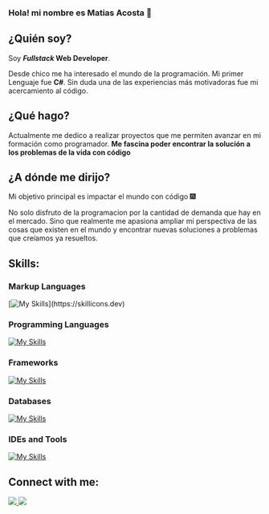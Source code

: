 ### Hola! mi nombre es Matias Acosta 👋

## ¿Quién soy? 
Soy **_Fullstack_ Web Developer**.

Desde chico me ha interesado el mundo de la programación. Mi primer Lenguaje
fue **C#**. Sin duda una de las experiencias más motivadoras fue mi acercamiento al código.

## ¿Qué hago?
Actualmente me dedico a realizar proyectos que me permiten avanzar en mi formación como 
programador. **Me fascina poder encontrar la solución a los problemas de la vida con código**

## ¿A dónde me dirijo?
Mi objetivo principal es impactar el mundo con código 🎆

No solo disfruto de la programacion por la cantidad de demanda que hay en el mercado. Sino que realmente
me apasiona ampliar mi perspectiva de las cosas que existen en el mundo y encontrar nuevas 
soluciones a problemas que creíamos ya resueltos.

## Skills:

### Markup Languages
[![My Skills](https://skillicons.dev/icons?i=html,css,bootstrap,)](https://skillicons.dev)

### Programming Languages
[![My Skills](https://skillicons.dev/icons?i=javascript,cs)](https://skillicons.dev)

### Frameworks
[![My Skills](https://skillicons.dev/icons?i=nodejs,express,react,redux)](https://skillicons.dev)

### Databases
[![My Skills](https://skillicons.dev/icons?i=mysql,postgres)](https://skillicons.dev)

### IDEs and Tools
[![My Skills](https://skillicons.dev/icons?i=git,github,vscode)](https://skillicons.dev)
## Connect with me:
<p align="left">
  <a href="https://github.com/Matias257987">
    <img src="https://skillicons.dev/icons?i=github" />
  </a>
  <a href="http://www.linkedin.com/in/matias-acosta-32c">
    <img src="https://skillicons.dev/icons?i=linkedin" />
  </a>
</p>
